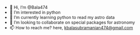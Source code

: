 - 👋 Hi, I’m @Bala474
- 👀 I’m interested in python
- 🌱 I’m currently learning python to read my astro data
- 💞️ I’m looking to collaborate on special packages for astronomy
- 📫 How to reach me? here, kbalasubramanian474@gmail.com

<!---
Bala474/Bala474 is a ✨ special ✨ repository because its `README.md` (this file) appears on your GitHub profile.
You can click the Preview link to take a look at your changes.
--->

